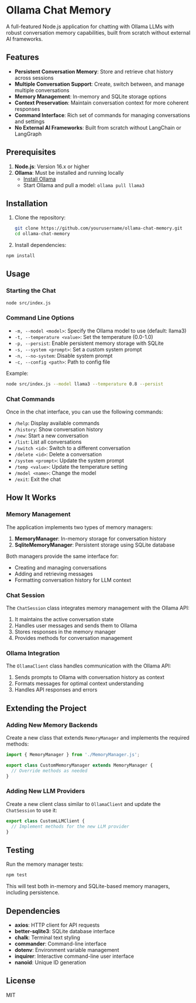 # Ollama Chat Memory

A full-featured Node.js application for chatting with Ollama LLMs with robust conversation memory capabilities, built from scratch without external AI frameworks.

## Features

- **Persistent Conversation Memory**: Store and retrieve chat history across sessions
- **Multiple Conversation Support**: Create, switch between, and manage multiple conversations
- **Memory Management**: In-memory and SQLite storage options
- **Context Preservation**: Maintain conversation context for more coherent responses
- **Command Interface**: Rich set of commands for managing conversations and settings
- **No External AI Frameworks**: Built from scratch without LangChain or LangGraph

## Prerequisites

1. **Node.js**: Version 16.x or higher
2. **Ollama**: Must be installed and running locally
   - [Install Ollama](https://ollama.ai/download)
   - Start Ollama and pull a model: `ollama pull llama3`

## Installation

1. Clone the repository:
   ```bash
   git clone https://github.com/yourusername/ollama-chat-memory.git
   cd ollama-chat-memory
   ```
2. Install dependencies:

```bash
npm install
```

## Usage

### Starting the Chat

```bash
node src/index.js
```

### Command Line Options

- `-m, --model <model>`: Specify the Ollama model to use (default: llama3)
- `-t, --temperature <value>`: Set the temperature (0.0-1.0)
- `-p, --persist`: Enable persistent memory storage with SQLite
- `-s, --system <prompt>`: Set a custom system prompt
- `-n, --no-system`: Disable system prompt
- `-c, --config <path>`: Path to config file

Example:
```bash
node src/index.js --model llama3 --temperature 0.8 --persist
```

### Chat Commands

Once in the chat interface, you can use the following commands:

- `/help`: Display available commands
- `/history`: Show conversation history
- `/new`: Start a new conversation
- `/list`: List all conversations
- `/switch <id>`: Switch to a different conversation
- `/delete <id>`: Delete a conversation
- `/system <prompt>`: Update the system prompt
- `/temp <value>`: Update the temperature setting
- `/model <name>`: Change the model
- `/exit`: Exit the chat

## How It Works

### Memory Management

The application implements two types of memory managers:

1. **MemoryManager**: In-memory storage for conversation history
2. **SqliteMemoryManager**: Persistent storage using SQLite database

Both managers provide the same interface for:
- Creating and managing conversations
- Adding and retrieving messages
- Formatting conversation history for LLM context

### Chat Session

The `ChatSession` class integrates memory management with the Ollama API:

1. It maintains the active conversation state
2. Handles user messages and sends them to Ollama
3. Stores responses in the memory manager
4. Provides methods for conversation management

### Ollama Integration

The `OllamaClient` class handles communication with the Ollama API:

1. Sends prompts to Ollama with conversation history as context
2. Formats messages for optimal context understanding
3. Handles API responses and errors

## Extending the Project

### Adding New Memory Backends

Create a new class that extends `MemoryManager` and implements the required methods:

```javascript
import { MemoryManager } from './MemoryManager.js';

export class CustomMemoryManager extends MemoryManager {
  // Override methods as needed
}
```

### Adding New LLM Providers

Create a new client class similar to `OllamaClient` and update the `ChatSession` to use it:

```javascript
export class CustomLLMClient {
  // Implement methods for the new LLM provider
}
```

## Testing

Run the memory manager tests:

```bash
npm test
```

This will test both in-memory and SQLite-based memory managers, including persistence.

## Dependencies

- **axios**: HTTP client for API requests
- **better-sqlite3**: SQLite database interface
- **chalk**: Terminal text styling
- **commander**: Command-line interface
- **dotenv**: Environment variable management
- **inquirer**: Interactive command-line user interface
- **nanoid**: Unique ID generation

## License

MIT
